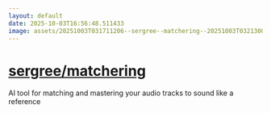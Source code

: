 ```yaml
---
layout: default
date: 2025-10-03T16:56:48.511433
image: assets/20251003T031711206--sergree--matchering--20251003T032130010--cropped.png
---
```


# [sergree/matchering](https://github.com/sergree/matchering)

AI tool for matching and mastering your audio tracks to sound like a reference
